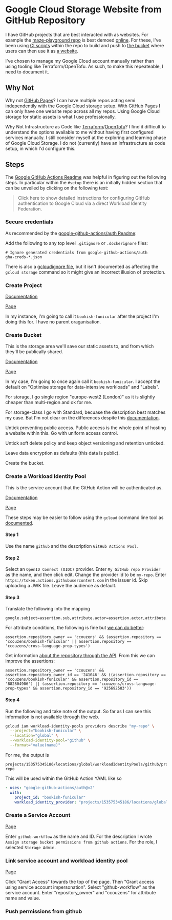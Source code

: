 # Google Cloud Storage Website from GitHub Repository

I have GitHub projects that are best interacted with as websites. For example
the [maze-playground repo](https://github.com/ccouzens/maze-playground) is best
demoed [online](https://storage.googleapis.com/maze-playground/game.html). For
these, I've been using
[CI scripts](https://github.com/ccouzens/maze-playground/blob/main/build-and-release.bash)
within the repo to build and push to
[the bucket](https://console.cloud.google.com/storage/browser/maze-playground)
where users can then use it as
[a website](https://storage.googleapis.com/maze-playground/game.html).

I've chosen to manage my Google Cloud account manually rather than using tooling
like Terraform/OpenTofu. As such, to make this repeateable, I need to document
it.

## Why Not

Why not [GitHub Pages](https://docs.github.com/en/pages)? I can have multiple
repos acting semi independentily with the Google Cloud storage setup. With
GitHub Pages I can only have one website repo across all my repos. Using Google
Cloud storage for static assets is what I use professionally.

Why Not Infrastructure as Code like
[Terraform](https://www.terraform.io/)/[OpenTofu](https://opentofu.org/)? I find
it difficult to understand the options available to me without having first
configured services manually. I still consider myself at the exploring and
learning phase of Google Cloud Storage. I do not (currently) have an
infrastructure as code setup, in which I'd configure this.

## Steps

The
[Google GitHub Actions Readme](https://github.com/google-github-actions/auth/blob/v2.1.8/README.md)
was helpful in figuring out the following steps. In particular within the
`#setup` there is an initially hidden section that can be unveiled by clicking
on the following text:

> Click here to show detailed instructions for configuring GitHub authentication
> to Google Cloud via a direct Workload Identity Federation.

### Secure credentials

As recommended by the
[google-github-actions/auth Readme](https://github.com/google-github-actions/auth/blob/v2.1.8/README.md#prerequisites):

Add the following to any top level `.gitignore` or `.dockerignore` files:

```
# Ignore generated credentials from google-github-actions/auth
gha-creds-*.json
```

There is also a
[gcloudignore file](https://cloud.google.com/sdk/gcloud/reference/topic/gcloudignore),
but it isn't documented as affecting the `gcloud storage` command so it might
give an incorrect illusion of protection.

### Create Project

[Documentation](https://developers.google.com/workspace/guides/create-project)

[Page](https://console.cloud.google.com/projectcreate)

In my instance, I'm going to call it `bookish-funicular` after the project I'm
doing this for. I have no parent oraganisation.

### Create Bucket

This is the storage area we'll save our static assets to, and from which they'll
be publically shared.

[Documentation](https://cloud.google.com/storage/docs/creating-buckets)

[Page](https://console.cloud.google.com/storage/create-bucket)

In my case, I'm going to once again call it `bookish-funicular`. I accept the
default on "Optimise storage for data-intensive workloads" and "Labels".

For storage, I go single region "europe-west2 (London)" as it is slightly
cheaper than multi-region and ok for me.

For storage-class I go with Standard, becuase the description best matches my
case. But I'm not clear on the differences despite this
[documentation](https://cloud.google.com/storage/docs/storage-classes).

Untick preventing public access. Public access is the whole point of hosting a
website within this. Go with uniform access control.

Untick soft delete policy and keep object versioning and retention unticked.

Leave data encryption as defaults (this data is public).

Create the bucket.

### Create a Workload Identity Pool

This is the service account that the GitHub Action will be authenticated as.

[Documentation](https://cloud.google.com/iam/docs/manage-workload-identity-pools-providers)

[Page](https://console.cloud.google.com/iam-admin/workload-identity-pools/create)

These steps may be easier to follow using the `gcloud` command line tool as
[documented](https://github.com/google-github-actions/auth/blob/v2.1.8/README.md?plain=1#L362-L435).

#### Step 1

Use the name `github` and the description `GitHub Actions Pool`.

#### Step 2

Select an `OpenID Connect (OIDC)` provider. Enter `My GitHub repo Provider` as
the name, and then click edit. Change the provider id to be `my-repo`. Enter
`https://token.actions.githubusercontent.com` in the issuer id. Skip uploading a
JWK file. Leave the audience as default.

#### Step 3

Translate the following into the mapping

```
google.subject=assertion.sub,attribute.actor=assertion.actor,attribute.repository=assertion.repository,attribute.repository_owner=assertion.repository_owner
```

For attribute conditions, the following is fine but
[we can do better](https://github.com/google-github-actions/auth/blob/v2.1.8/docs/SECURITY_CONSIDERATIONS.md#use-githubs-numeric-immutable-values):

```
assertion.repository_owner == 'ccouzens' && (assertion.repository == 'ccouzens/bookish-funicular' || assertion.repository == 'ccouzens/cross-language-prop-types')
```

Get information
[about the repository through the API](https://api.github.com/repos/ccouzens/cross-language-prop-types).
From this we can improve the assertions:

```
assertion.repository_owner == 'ccouzens' && assertion.repository_owner_id == '241046' && ((assertion.repository == 'ccouzens/bookish-funicular' && assertion.repository_id == '882804906') || (assertion.repository == 'ccouzens/cross-language-prop-types' && assertion.repository_id == '925692583'))
```

#### Step 4

Run the following and take note of the output. So far as I can see this
information is not available through the web.

```bash
gcloud iam workload-identity-pools providers describe "my-repo" \
  --project="bookish-funicular" \
  --location="global" \
  --workload-identity-pool="github" \
  --format="value(name)"
```

For me, the output is

```
projects/153575345186/locations/global/workloadIdentityPools/github/providers/my-repo
```

This will be used within the GitHub Action YAML like so

```yaml
- uses: "google-github-actions/auth@v2"
  with:
    project_id: "bookish-funicular"
    workload_identity_provider: "projects/153575345186/locations/global/workloadIdentityPools/github/providers/my-repo"
```

### Create a Service Account

[Page](https://console.cloud.google.com/iam-admin/serviceaccounts/create)

Enter `github-workflow` as the name and ID. For the description I wrote
`Assign storage bucket permissions from github actions`. For the role, I
selected `Storage Admin`.

### Link service account and workload identity pool

[Page](https://console.cloud.google.com/iam-admin/workload-identity-pools/pool/github)

Click "Grant Access" towards the top of the page. Then "Grant access using
service account impersonation". Select "github-workflow" as the service account.
Enter "repository_owner" and "ccouzens" for attribute name and value.

### Push permissions from github
